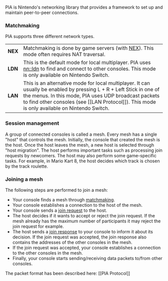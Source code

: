 PIA is Nintendo's networking library that provides a framework to set up and maintain peer-to-peer connections.

### Matchmaking
PIA supports three different network types.

<table>
  <tr>
    <td><b>NEX</b></td><td>Matchmaking is done by game servers (with <a href="NEX-Overview-(Game-Servers)">NEX</a>). This mode often requires NAT traversal.</td>
  </tr>
  <tr>
    <td><b>LDN</b></td><td>This is the default mode for local multiplayer. PIA uses <a href="https://switchbrew.org/wiki/LDN_services">nn::ldn</a> to find and connect to other consoles. This mode is only available on Nintendo Switch.</td>
  </tr>
  <tr>
    <td><b>LAN</b></td><td>This is an alternative mode for local multiplayer. It can usually be enabled by pressing L + R + Left Stick in one of the menus. In this mode, PIA uses UDP broadcast packets to find other consoles (see [[LAN Protocol]]). This mode is only available on Nintendo Switch.
  </tr>
</table>

### Session management
A group of connected consoles is called a mesh. Every mesh has a single "host" that controls the mesh. Initially, the console that created the mesh is the host. Once the host leaves the mesh, a new host is selected through "host migration". The host performs important tasks such as processing join requests by newcomers. The host may also perform some game-specific tasks. For example, in Mario Kart 8, the host decides which track is chosen by the track roulette.

### Joining a mesh
The following steps are performed to join a mesh:

* Your console finds a mesh through [matchmaking](#matchmaking).
* Your console establishes a connection to the host of the mesh.
* Your console sends a [join request](Mesh-Protocol#join-request) to the host.
* The host decides if it wants to accept or reject the join request. If the mesh already has the maximum number of participants it may reject the join request for example.
* The host sends a [join response](Mesh-Protocol#join-response) to your console to inform it about its decision. If the join request was accepted, the join response also contains the addresses of the other consoles in the mesh.
* If the join request was accepted, your console establishes a connection to the other consoles in the mesh.
* Finally, your console starts sending/receiving data packets to/from other consoles.

The packet format has been described here: [[PIA Protocol]]